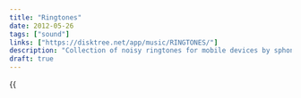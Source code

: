 ```yaml
---
title: "Ringtones"
date: 2012-05-26
tags: ["sound"]
links: ["https://disktree.net/app/music/RINGTONES/"]
description: "Collection of noisy ringtones for mobile devices by sphonez, kw23 and disktree."
draft: true
---
```

{{<audio src="https://disktree.net/app/music/RINGTONES/disktree-ambient-2.wav">}}
{{<audio src="https://disktree.net/app/music/RINGTONES/disktree-arturia-1.wav">}}
{{<audio src="https://disktree.net/app/music/RINGTONES/disktree-arturia-2.wav">}}
{{<audio src="https://disktree.net/app/music/RINGTONES/disktree-gilberto-outro-1.wav">}}
{{<audio src="https://disktree.net/app/music/RINGTONES/disktree-gilberto-outro-2.wav">}}
{{<audio src="https://disktree.net/app/music/RINGTONES/disktree-gilberto-outro-3.wav">}}



